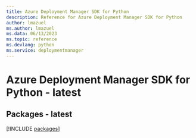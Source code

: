 ```yaml
---
title: Azure Deployment Manager SDK for Python
description: Reference for Azure Deployment Manager SDK for Python
author: lmazuel
ms.author: lmazuel
ms.data: 06/13/2023
ms.topic: reference
ms.devlang: python
ms.service: deploymentmanager
---
```

# Azure Deployment Manager SDK for Python - latest
## Packages - latest
[!INCLUDE [packages](deployment-manager-index.md)]